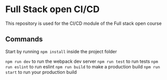 # Full Stack open CI/CD

This repository is used for the CI/CD module of the Full stack open course

## Commands

Start by running `npm install` inside the project folder

`npm run dev` to run the webpack dev server
`npm run test` to run tests
`npm run eslint` to run eslint
`npm run build` to make a production build
`npm run start` to run your production build
